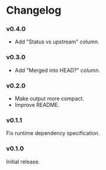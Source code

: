 # Changelog

### v0.4.0

* Add "Status vs upstream" column.

### v0.3.0

* Add "Merged into HEAD?" column.

### v0.2.0

* Make output more compact.
* Improve README.

### v0.1.1

Fix runtime dependency specification.

### v0.1.0

Initial release.
